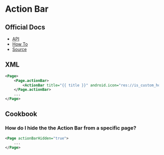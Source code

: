 # Action Bar

## Official Docs
- [API](https://docs.nativescript.org/ApiReference/ui/action-bar/ActionBar)
- [How To](https://docs.nativescript.org/ApiReference/ui/action-bar/HOW-TO)
- [Source](https://github.com/NativeScript/NativeScript/tree/master/ui/action-bar)

## XML
```xml
<Page>
	<Page.actionBar>
		<ActionBar title="{{ title }}" android.icon="res://is_custom_home_icon"/>
	</Page.actionBar>
	...
</Page>
```

## Cookbook

### How do I hide the the Action Bar from a specific page?
```xml
<Page actionBarHidden="true">
	...
</Page>	
```